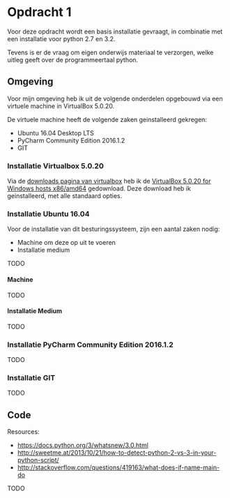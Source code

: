 # Opdracht 1

Voor deze opdracht wordt een basis installatie gevraagt, in combinatie met een installatie voor python 2.7 en 3.2.

Tevens is er de vraag om eigen onderwijs materiaal te verzorgen, welke uitleg geeft over de programmeertaal python.

## Omgeving

Voor mijn omgeving heb ik uit de volgende onderdelen opgebouwd via een virtuele machine in VirtualBox 5.0.20.

De virtuele machine heeft de volgende zaken geinstalleerd gekregen:

- Ubuntu 16.04 Desktop LTS
- PyCharm Community Edition 2016.1.2
- GIT


### Installatie Virtualbox 5.0.20

Via de [downloads pagina van virtualbox](https://www.virtualbox.org/wiki/Downloads) heb ik de [VirtualBox 5.0.20 for Windows hosts x86/amd64](http://download.virtualbox.org/virtualbox/5.0.20/VirtualBox-5.0.20-106931-Win.exe) gedownload.
Deze download heb ik geinstalleerd, met alle standaard opties.

### Installatie Ubuntu 16.04

Voor de installatie van dit besturingssysteem, zijn een aantal zaken nodig:

- Machine om deze op uit te voeren
- Installatie medium

TODO

#### Machine

TODO

#### Installatie Medium

TODO

### Installatie PyCharm Community Edition 2016.1.2

TODO

### Installatie GIT

TODO

## Code

Resources:
- https://docs.python.org/3/whatsnew/3.0.html
- http://sweetme.at/2013/10/21/how-to-detect-python-2-vs-3-in-your-python-script/
- http://stackoverflow.com/questions/419163/what-does-if-name-main-do

TODO

